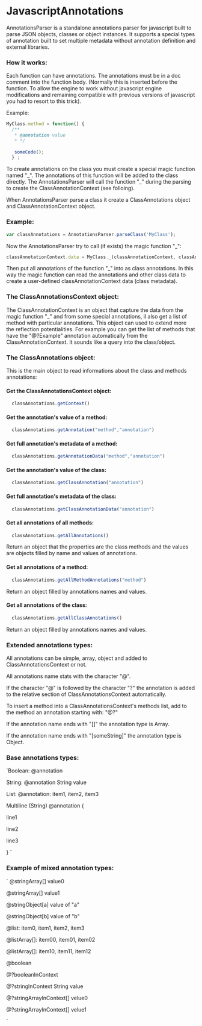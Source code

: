 JavascriptAnnotations
======

AnnotationsParser is a standalone annotations parser for javascript built to parse JSON objects, classes or object instances.
It supports a special types of annotation built to set multiple metadata without annotation definition and external libraries.

### How it works:

Each function can have annotations. The annotations must be in a doc comment into the function body. (Normally this is inserted before the function. To allow the engine to work without javascript engine modifications and remaining compatible with previous versions of javascript you had to resort to this trick).

Example:
```javascript
MyClass.method = function() {
  /**
   * @annotation value
   * */
   
   someCode();
  } ;
```

To create annotations on the class you must create a special magic function named "\_". The annotations of this function will be added to the class directly. The AnnotationsParser will call the function "\_" during the parsing to create the ClassAnnotationContext (see folloing).

When AnnotationsParser parse a class it create a ClassAnnotations object and ClassAnnotationContext object.

### Example:
```javascript
var classAnnotations = AnnotationsParser.parseClass('MyClass');
```
Now the AnnotationsParser try to call (if exists) the magic function "\_":
```javascript
classAnnotationContext.data = MyClass._(classAnnotationContext, classAnnotations);
```
Then put all annotations of the function "\_" into as class annotations. In this way the magic function can read the annotations and other class data to create a user-defined classAnnotationContext data (class metadata).

### The ClassAnnotationsContext object:

The ClassAnnotationContext is an object that capture the data from the magic function "\_" and from some special annotations, il also get a list of method with particular annotations.
This object can used to extend more the reflection potentialities. For example you can get the list of methods that have the "@?Example" annotation automatically from the ClassAnnotationContext. It sounds like a query into the class/object.

### The ClassAnnotations object:

This is the main object to read informations about the class and methods annotations:

#### Get the ClassAnnotationsContext object:
```javascript
  classAnnotations.getContext()
```
#### Get the annotation's value of a method:
```javascript
  classAnnotations.getAnnotation("method","annotation") 
```
#### Get full annotation's metadata of a method:
```javascript
  classAnnotations.getAnnotationData("method","annotation") 
```
#### Get the annotation's value of the class:
```javascript
  classAnnotations.getClassAnnotation("annotation") 
```
#### Get full annotation's metadata of the class:
```javascript
  classAnnotations.getClassAnnotationData("annotation") 
```
#### Get all annotations of all methods:
```javascript
  classAnnotations.getAllAnnotations() 
```
Return an object that the properties are the class methods and the values are objects filled by name and values of annotations.
#### Get all annotations of a method:
```javascript
  classAnnotations.getAllMethodAnnotations("method") 
```
Return an object filled by annotations names and values.
#### Get all annotations of the class:
```javascript
  classAnnotations.getAllClassAnnotations() 
```
Return an object filled by annotations names and values.

### Extended annotations types:

All annotations can be simple, array, object and added to ClassAnnotationsContext or not.

All annotations name stats with the character "@".

If the character "@" is followed by the character "?" the annotation is added to the relative section of ClassAnnotationsContext automatically.

To insert a method into a ClassAnnotationsContext's methods list, add to the method an annotation starting with: "@?"

If the annotation name ends with "\[\]" the annotation type is Array.

If the annotation name ends with "\[someString\]" the annotation type is Object.


### Base annotations types:
`Boolean: @annotation

String: @annotation String value

List: @annotation: item1, item2, item3

Multiline (String) @annotation {

 line1
 
 line2
 
 line3
 
 }
`

### Example of mixed annotation types:
`
@stringArray[] value0

@stringArray[] value1


@stringObject[a] value of "a"

@stringObject[b] value of "b"



@list: item0, item1, item2, item3

@listArray[]: item00, item01, item02

@listArray[]: item10, item11, item12



@boolean

@?booleanInContext

@?stringInContext String value


@?stringArrayInContext[] velue0

@?stringArrayInContext[] velue1

`
